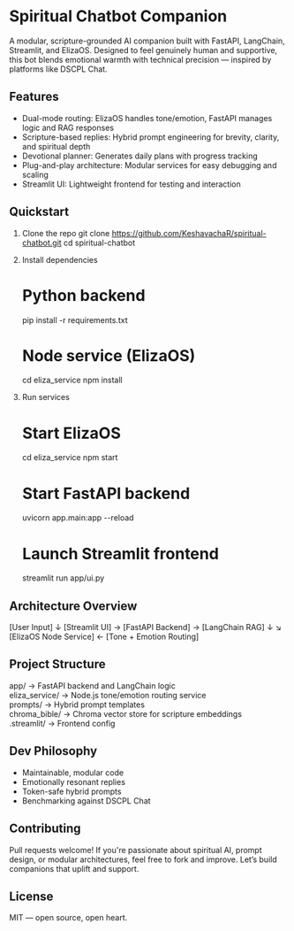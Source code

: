 # Spiritual Chatbot Companion

A modular, scripture-grounded AI companion built with FastAPI, LangChain, Streamlit, and ElizaOS. Designed to feel genuinely human and supportive, this bot blends emotional warmth with technical precision — inspired by platforms like DSCPL Chat.

## Features

- Dual-mode routing: ElizaOS handles tone/emotion, FastAPI manages logic and RAG responses
- Scripture-based replies: Hybrid prompt engineering for brevity, clarity, and spiritual depth
- Devotional planner: Generates daily plans with progress tracking
- Plug-and-play architecture: Modular services for easy debugging and scaling
- Streamlit UI: Lightweight frontend for testing and interaction

## Quickstart

1. Clone the repo
   git clone https://github.com/KeshavachaR/spiritual-chatbot.git
   cd spiritual-chatbot

2. Install dependencies
   # Python backend
   pip install -r requirements.txt

   # Node service (ElizaOS)
   cd eliza_service
   npm install

3. Run services
   # Start ElizaOS
   cd eliza_service
   npm start

   # Start FastAPI backend
   uvicorn app.main:app --reload

   # Launch Streamlit frontend
   streamlit run app/ui.py

## Architecture Overview

[User Input]
     ↓
[Streamlit UI] → [FastAPI Backend] → [LangChain RAG]
     ↓                             ↘
[ElizaOS Node Service] ← [Tone + Emotion Routing]

## Project Structure

app/             → FastAPI backend and LangChain logic  
eliza_service/   → Node.js tone/emotion routing service  
prompts/         → Hybrid prompt templates  
chroma_bible/    → Chroma vector store for scripture embeddings  
.streamlit/      → Frontend config  

## Dev Philosophy

- Maintainable, modular code
- Emotionally resonant replies
- Token-safe hybrid prompts
- Benchmarking against DSCPL Chat

## Contributing

Pull requests welcome! If you're passionate about spiritual AI, prompt design, or modular architectures, feel free to fork and improve. Let’s build companions that uplift and support.

## License

MIT — open source, open heart.
